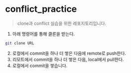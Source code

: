 # conflict_practice
>clone과 conflict 실습을 위한 레포지토리입니다. 

1. 아래 명령어를 통해 클론을 받는다. 
```bash
git clone URL
```

2. 로컬에서 commit을 하나 더 쌓은 다음에 remote로 push한다. 
3. 리모트에서 commit을 하나 더 쌓은 다음, local에서 pull한다.
4. 로컬에서 commit을 쌓습니다. 